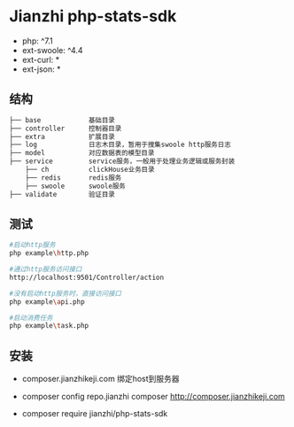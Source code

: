 # Jianzhi php-stats-sdk

- php: ^7.1
- ext-swoole: ^4.4
- ext-curl: *
- ext-json: *

## 结构

``` bash
├── base            基础目录
├── controller      控制器目录
├── extra           扩展目录
├── log             日志木目录，暂用于搜集swoole http服务日志
├── model           对应数据表的模型目录
├── service         service服务，一般用于处理业务逻辑或服务封装
    ├── ch          clickHouse业务目录
    ├── redis       redis服务
    ├── swoole      swoole服务
├── validate        验证目录
```

## 测试

``` bash
#启动http服务
php example\http.php

#通过http服务访问接口
http://localhost:9501/Controller/action

#没有启动http服务时，直接访问接口
php example\api.php

#启动消费任务
php example\task.php
```

## 安装

- composer.jianzhikeji.com 绑定host到服务器

- composer config repo.jianzhi composer http://composer.jianzhikeji.com   

- composer require jianzhi/php-stats-sdk
